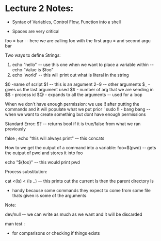 # Lecture 2 Notes:
* Syntax of Variables, Control Flow, Function into a shell 

* Spaces are very critical


foo = bar -- here we are calling foo with the first argu = and second argu bar

Two ways to define Strings:

1. echo "hello" -- use this one when we want to place a variable within -- echo "Value is $foo"
2. echo 'world' -- this will print out what is literal in the string 

$0 -name of script 
$1 -- this is an argument 
$2-$9 -- other arguments 
$_ - gives us the last argument used 
$# - number of arg that we are sending in
$$ - process id 
$@ - expands to all the arguments -- used for a loop 

When we don't have enough permission: 
we use !! after putting the commands and it will populate what we put prior '
sudo !! - bang bang -- when we want to create something but dont have enough permissions 


Standard Error:
$? -- returns bool if it is true/false from what we ran previously


false ; echo "this will always print" -- this concats

How to we get the output of a command into a variable:
foo=$(pwd) -- gets the output of pwd and stores it into foo

echo "${foo}" -- this would print pwd 

Process substitution:

cat <(ls) < (ls ..) -- this prints out the current ls then the parent directory ls
* handy because some commands they expect to come from some file thats given is some of the arguments 

Note:

dev/null -- we can write as much as we want and it will be discarded 

man test :
- for comparisons or checking if things exists 


